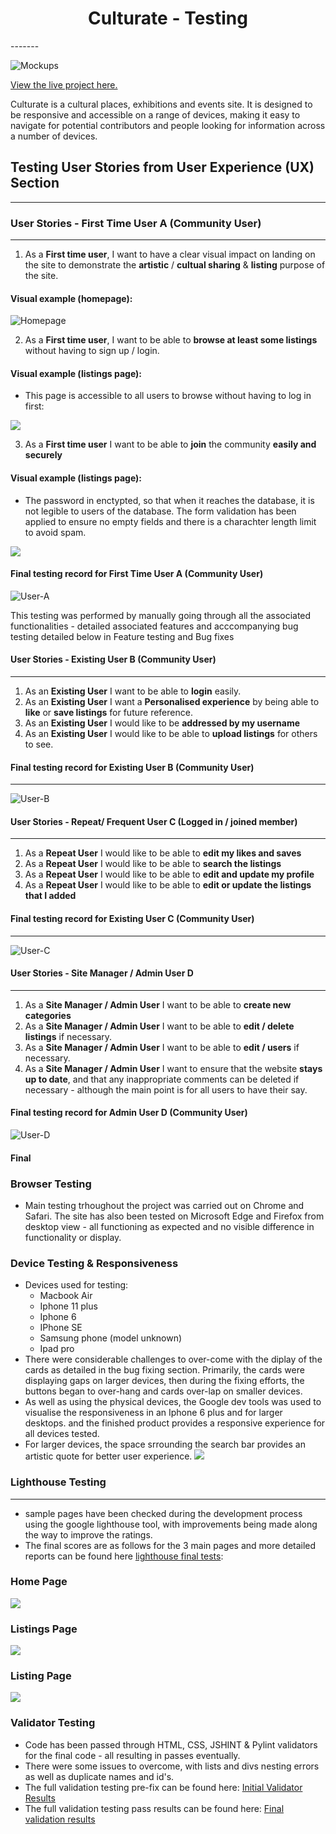 <h1 align="center">Culturate - Testing</h1>
-------

![Mockups](static/images/mock-ups.png)

[View the live project here.](https://culturate.herokuapp.com/)

Culturate is a cultural places, exhibitions and events site.  It is designed to be responsive and accessible on a range of devices, making it easy to navigate for potential contributors and people looking for information across a number of devices.

## Testing User Stories from User Experience (UX) Section
------

### User Stories - First Time User A (Community User)
-------
1. As a **First time user**, I want to have a clear visual impact on landing on the site to demonstrate the **artistic** / **cultual sharing** & **listing** purpose of the site. 

#### Visual example (homepage):

![Homepage](static/surface/home-page-imagery.png)

2. As a **First time user**, I want to be able to **browse at least some listings** without having to sign up / login. 

#### Visual example (listings page):

* This page is accessible to all users to browse without having to log in first:

![](static/surface/listing-page.png)


3. As a **First time user** I want to be able to **join** the community **easily and securely** 

#### Visual example (listings page):
* The password in enctypted, so that when it reaches the database, it is not legible to users of the database.  The form validation has been applied to ensure no empty fields and there is a charachter length limit to avoid spam. 

![](static/surface/login-page.png)

#### Final testing record for First Time User A (Community User)

![User-A](static/testing/final/user-and-functional/user-story-user-a.png)

This testing was performed by manually going through all the associated functionalities - detailed associated features and acccompanying bug testing detailed below in Feature testing and Bug fixes

#### User Stories - Existing User B (Community User)
-------
1. As an **Existing User** I want to be able to **login** easily. 
2. As an **Existing User** I want a **Personalised experience** by being able to **like** or **save listings** for future reference.  
3. As an **Existing User** I would like to be **addressed by my username**
4. As an **Existing User** I would like to be able to **upload listings** for others to see. 

#### Final testing record for Existing User B (Community User)
-------

![User-B](static/testing/final/user-and-functional/user-story-user-b.png)


#### User Stories - Repeat/ Frequent User C (Logged in / joined member)
------
1. As a **Repeat User** I would like to be able to **edit my likes and saves** 
2. As a **Repeat User** I would like to be able to **search the listings** 
3. As a **Repeat User** I would like to be able to **edit and update my profile**
4. As a **Repeat User** I would like to be able to **edit or update the listings that I added**

#### Final testing record for Existing User C (Community User)
-------

![User-C](static/testing/final/user-and-functional/user-story-user-c.png)


#### User Stories - Site Manager / Admin User D
-----
1. As a **Site Manager / Admin User** I want to be able to **create new categories**
2. As a **Site Manager / Admin User** I want to be able to **edit / delete listings** if necessary. 
3. As a **Site Manager / Admin User** I want to be able to **edit / users** if necessary. 
4. As a **Site Manager / Admin User** I want to ensure that the website **stays up to date**, and that any inappropriate comments can be deleted if necessary - although the main point is for all users to have their say. 

#### Final testing record for Admin User D (Community User)

![User-D](static/testing/final/user-and-functional/user-story-user-d.png)

#### Final 

### Browser Testing 
* Main testing trhoughout the project was carried out on Chrome and Safari.  The site has also been tested on Microsoft Edge and Firefox from desktop view - all functioning as expected and no visible difference in functionality or display. 

### Device Testing & Responsiveness
* Devices used for testing:
    * Macbook Air
    * Iphone 11 plus
    * Iphone 6 
    * IPhone SE
    * Samsung phone (model unknown)
    * Ipad pro
* There were considerable challenges to over-come with the diplay of the cards as detailed in the bug fixing section. Primarily, the cards were displaying gaps on larger devices, then during the fixing efforts, the buttons began to over-hang and cards over-lap on smaller devices.  
* As well as using the physical devices, the Google dev tools was used to visualise the responsiveness in an Iphone 6 plus and for larger desktops.  and the finished product provides a responsive experience for all devices tested. 
* For larger devices, the space srrounding the search bar provides an artistic quote for better user experience. 
![](static/testing/final/user-and-functional/large-screen-quote.png)

### Lighthouse Testing 
-----
* sample pages have been checked during the development process using the google lighthouse tool, with improvements being made along the way to improve the ratings. 
* The final scores are as follows for the 3 main pages and more detailed reports can be found here [lighthouse final tests](static/testing/final/lighthouse):

### Home Page 

![](static/testing/final/lighthouse/home-page-lighthouse-final-score.png)

### Listings Page

![](static/testing/final/lighthouse/listings-page-lighthouse-final-score.png)

### Listing Page

![](static/testing/final/lighthouse/listing-page-lighthouse-final-score.png)


### Validator Testing 
* Code has been passed through HTML, CSS, JSHINT & Pylint validators for the final code - all resulting in passes eventually. 
* There were some issues to overcome, with lists and divs nesting errors as well as duplicate names and id's.  
* The full validation testing pre-fix can be found here: [Initial Validator Results](static/testing/initial/validator)
* The full validation testing pass results can be found here: [Final validation results](static/testing/final)

